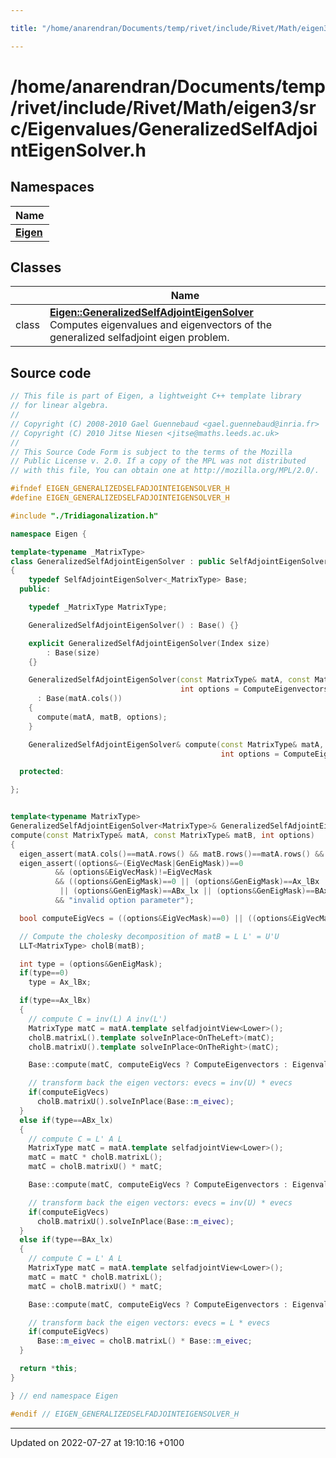 ```yaml
---

title: "/home/anarendran/Documents/temp/rivet/include/Rivet/Math/eigen3/src/Eigenvalues/GeneralizedSelfAdjointEigenSolver.h"

---
```


# /home/anarendran/Documents/temp/rivet/include/Rivet/Math/eigen3/src/Eigenvalues/GeneralizedSelfAdjointEigenSolver.h



## Namespaces

| Name           |
| -------------- |
| **[Eigen](http://example.org/namespaces/namespaceeigen/)**  |

## Classes

|                | Name           |
| -------------- | -------------- |
| class | **[Eigen::GeneralizedSelfAdjointEigenSolver](http://example.org/classes/classeigen_1_1generalizedselfadjointeigensolver/)** <br>Computes eigenvalues and eigenvectors of the generalized selfadjoint eigen problem.  |




## Source code

```cpp
// This file is part of Eigen, a lightweight C++ template library
// for linear algebra.
//
// Copyright (C) 2008-2010 Gael Guennebaud <gael.guennebaud@inria.fr>
// Copyright (C) 2010 Jitse Niesen <jitse@maths.leeds.ac.uk>
//
// This Source Code Form is subject to the terms of the Mozilla
// Public License v. 2.0. If a copy of the MPL was not distributed
// with this file, You can obtain one at http://mozilla.org/MPL/2.0/.

#ifndef EIGEN_GENERALIZEDSELFADJOINTEIGENSOLVER_H
#define EIGEN_GENERALIZEDSELFADJOINTEIGENSOLVER_H

#include "./Tridiagonalization.h"

namespace Eigen { 

template<typename _MatrixType>
class GeneralizedSelfAdjointEigenSolver : public SelfAdjointEigenSolver<_MatrixType>
{
    typedef SelfAdjointEigenSolver<_MatrixType> Base;
  public:

    typedef _MatrixType MatrixType;

    GeneralizedSelfAdjointEigenSolver() : Base() {}

    explicit GeneralizedSelfAdjointEigenSolver(Index size)
        : Base(size)
    {}

    GeneralizedSelfAdjointEigenSolver(const MatrixType& matA, const MatrixType& matB,
                                      int options = ComputeEigenvectors|Ax_lBx)
      : Base(matA.cols())
    {
      compute(matA, matB, options);
    }

    GeneralizedSelfAdjointEigenSolver& compute(const MatrixType& matA, const MatrixType& matB,
                                               int options = ComputeEigenvectors|Ax_lBx);

  protected:

};


template<typename MatrixType>
GeneralizedSelfAdjointEigenSolver<MatrixType>& GeneralizedSelfAdjointEigenSolver<MatrixType>::
compute(const MatrixType& matA, const MatrixType& matB, int options)
{
  eigen_assert(matA.cols()==matA.rows() && matB.rows()==matA.rows() && matB.cols()==matB.rows());
  eigen_assert((options&~(EigVecMask|GenEigMask))==0
          && (options&EigVecMask)!=EigVecMask
          && ((options&GenEigMask)==0 || (options&GenEigMask)==Ax_lBx
           || (options&GenEigMask)==ABx_lx || (options&GenEigMask)==BAx_lx)
          && "invalid option parameter");

  bool computeEigVecs = ((options&EigVecMask)==0) || ((options&EigVecMask)==ComputeEigenvectors);

  // Compute the cholesky decomposition of matB = L L' = U'U
  LLT<MatrixType> cholB(matB);

  int type = (options&GenEigMask);
  if(type==0)
    type = Ax_lBx;

  if(type==Ax_lBx)
  {
    // compute C = inv(L) A inv(L')
    MatrixType matC = matA.template selfadjointView<Lower>();
    cholB.matrixL().template solveInPlace<OnTheLeft>(matC);
    cholB.matrixU().template solveInPlace<OnTheRight>(matC);

    Base::compute(matC, computeEigVecs ? ComputeEigenvectors : EigenvaluesOnly );

    // transform back the eigen vectors: evecs = inv(U) * evecs
    if(computeEigVecs)
      cholB.matrixU().solveInPlace(Base::m_eivec);
  }
  else if(type==ABx_lx)
  {
    // compute C = L' A L
    MatrixType matC = matA.template selfadjointView<Lower>();
    matC = matC * cholB.matrixL();
    matC = cholB.matrixU() * matC;

    Base::compute(matC, computeEigVecs ? ComputeEigenvectors : EigenvaluesOnly);

    // transform back the eigen vectors: evecs = inv(U) * evecs
    if(computeEigVecs)
      cholB.matrixU().solveInPlace(Base::m_eivec);
  }
  else if(type==BAx_lx)
  {
    // compute C = L' A L
    MatrixType matC = matA.template selfadjointView<Lower>();
    matC = matC * cholB.matrixL();
    matC = cholB.matrixU() * matC;

    Base::compute(matC, computeEigVecs ? ComputeEigenvectors : EigenvaluesOnly);

    // transform back the eigen vectors: evecs = L * evecs
    if(computeEigVecs)
      Base::m_eivec = cholB.matrixL() * Base::m_eivec;
  }

  return *this;
}

} // end namespace Eigen

#endif // EIGEN_GENERALIZEDSELFADJOINTEIGENSOLVER_H
```


-------------------------------

Updated on 2022-07-27 at 19:10:16 +0100
